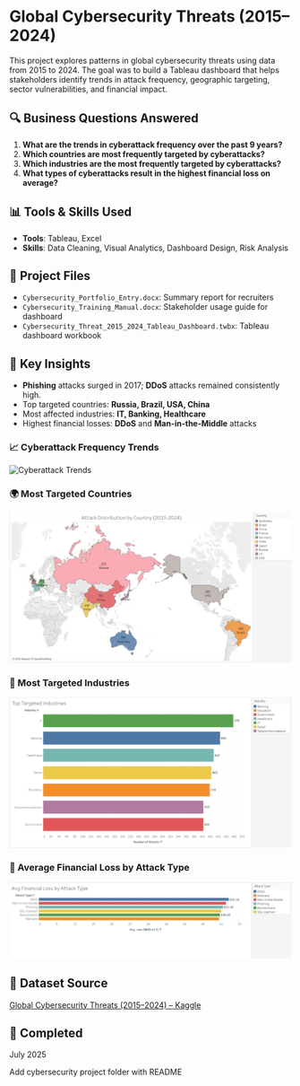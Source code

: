 # Global Cybersecurity Threats (2015–2024)

This project explores patterns in global cybersecurity threats using data from 2015 to 2024. The goal was to build a Tableau dashboard that helps stakeholders identify trends in attack frequency, geographic targeting, sector vulnerabilities, and financial impact.

## 🔍 Business Questions Answered
1. **What are the trends in cyberattack frequency over the past 9 years?**
2. **Which countries are most frequently targeted by cyberattacks?**
3. **Which industries are the most frequently targeted by cyberattacks?**
4. **What types of cyberattacks result in the highest financial loss on average?**

## 📊 Tools & Skills Used
- **Tools**: Tableau, Excel  
- **Skills**: Data Cleaning, Visual Analytics, Dashboard Design, Risk Analysis

## 📁 Project Files
- `Cybersecurity_Portfolio_Entry.docx`: Summary report for recruiters
- `Cybersecurity_Training_Manual.docx`: Stakeholder usage guide for dashboard
- `Cybersecurity_Threat_2015_2024_Tableau_Dashboard.twbx`: Tableau dashboard workbook

## 🧠 Key Insights
- **Phishing** attacks surged in 2017; **DDoS** attacks remained consistently high.
- Top targeted countries: **Russia, Brazil, USA, China**
- Most affected industries: **IT, Banking, Healthcare**
- Highest financial losses: **DDoS** and **Man-in-the-Middle** attacks
### 📈 Cyberattack Frequency Trends
![Cyberattack Trends](images/attack_trends.png)

### 🌍 Most Targeted Countries
![Country Heatmap](images/country-map.png)

### 🏥 Most Targeted Industries
![Industries Chart](images/industry-targets.png)

### 💸 Average Financial Loss by Attack Type
![Financial Loss](images/financial-loss.png)


## 📌 Dataset Source
[Global Cybersecurity Threats (2015–2024) – Kaggle](https://www.kaggle.com/datasets/atharvasoundankar/global-cybersecurity-threats-2015-2024)

## 📅 Completed
July 2025

Add cybersecurity project folder with README
